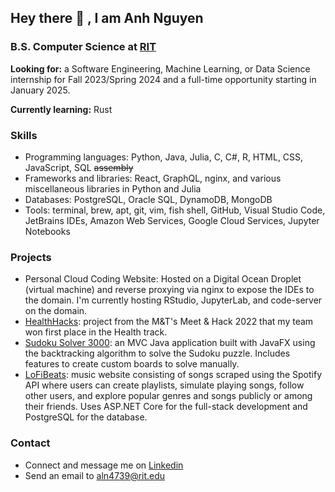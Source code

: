 ## Hey there 👋 , I am Anh Nguyen
### B.S. Computer Science at [RIT](https://rit.edu) 

**Looking for:** a Software Engineering, Machine Learning, or Data Science internship for Fall 2023/Spring 2024
and a full-time opportunity starting in January 2025.

**Currently learning:** Rust

### Skills
- Programming languages: Python, Java, Julia, C, C#, R, HTML, CSS, JavaScript, SQL ~~assembly~~
- Frameworks and libraries: React, GraphQL, nginx, and various miscellaneous libraries in Python and Julia
- Databases: PostgreSQL, Oracle SQL, DynamoDB, MongoDB
- Tools: terminal, brew, apt, git, vim, fish shell, GitHub, Visual Studio Code, JetBrains IDEs, 
Amazon Web Services, Google Cloud Services, Jupyter Notebooks

### Projects
- Personal Cloud Coding Website: Hosted on a Digital Ocean Droplet (virtual machine) and
reverse proxying via nginx to expose the IDEs to the domain. I'm currently hosting RStudio,
JupyterLab, and code-server on the domain.
- [HealthHacks](https://github.com/anhnlh/MnT_Health_Website): project from the 
M&T's Meet & Hack 2022 that my team won first place in the Health track.
- [Sudoku Solver 3000](https://github.com/anhnlh/SudokuSolver): an MVC Java application built with
JavaFX using the backtracking algorithm to solve the Sudoku puzzle. Includes features to create custom boards to solve manually.
- [LoFiBeats](https://anhnlh.com/projects/lofibeats): music website consisting of songs scraped using the Spotify
API where users can create playlists, simulate playing songs, follow other users, and explore popular genres and songs
publicly or among their friends. Uses ASP.NET Core for the full-stack development and PostgreSQL for the database.

### Contact
- Connect and message me on [Linkedin](https://linkedin.com/in/anhnlh)
- Send an email to aln4739@rit.edu

